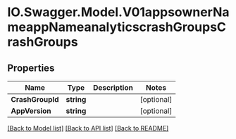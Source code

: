 # IO.Swagger.Model.V01appsownerNameappNameanalyticscrashGroupsCrashGroups
## Properties

Name | Type | Description | Notes
------------ | ------------- | ------------- | -------------
**CrashGroupId** | **string** |  | [optional] 
**AppVersion** | **string** |  | [optional] 

[[Back to Model list]](../README.md#documentation-for-models) [[Back to API list]](../README.md#documentation-for-api-endpoints) [[Back to README]](../README.md)

